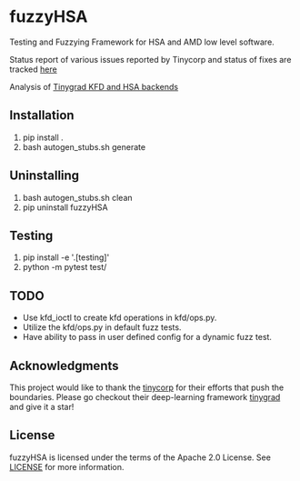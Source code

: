 # fuzzyHSA

Testing and Fuzzying Framework for HSA and AMD low level software. 

Status report of various issues reported by Tinycorp and status of fixes are tracked [here](https://github.com/nod-ai/fuzzyHSA/wiki/Tinygrad-AMD-Linux-Driver-Crash---Hang-tracker-and-updates) 

Analysis of [Tinygrad KFD and HSA backends](https://gist.github.com/fxkamd/ffd02d66a2863e444ec208ea4f3adc48) 

## Installation

1. pip install .
2. bash autogen_stubs.sh generate

## Uninstalling

1. bash autogen_stubs.sh clean
2. pip uninstall fuzzyHSA

## Testing

1. pip install -e '.[testing]'
2. python -m pytest test/

## TODO

* Use kfd_ioctl to create kfd operations in kfd/ops.py.
* Utilize the kfd/ops.py in default fuzz tests. 
* Have ability to pass in user defined config for a dynamic fuzz test.

## Acknowledgments

This project would like to thank the [tinycorp](https://tinygrad.org/) for their efforts that push the boundaries. Please go checkout their deep-learning framework [tinygrad](https://github.com/tinygrad/tinygrad) and give it a star!

## License

fuzzyHSA is licensed under the terms of the Apache 2.0 License.
See [LICENSE](LICENSE) for more information.
